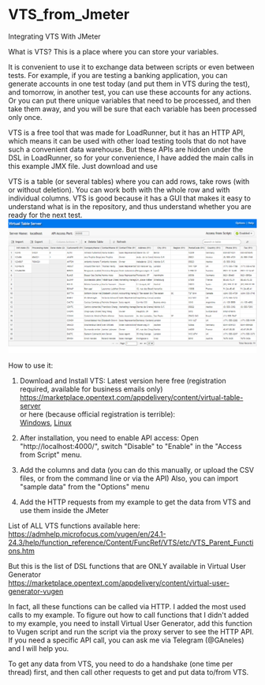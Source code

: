 # VTS_from_Jmeter
Integrating VTS With JMeter

What is VTS?
This is a place where you can store your variables.

It is convenient to use it to exchange data between scripts or even between tests. For example, if you are testing a banking application, you can generate accounts in one test today (and put them in VTS during the test), and tomorrow, in another test, you can use these accounts for any actions.
Or you can put there unique variables that need to be processed, and then take them away, and you will be sure that each variable has been processed only once.

VTS is a free tool that was made for LoadRunner, but it has an HTTP API, which means it can be used with other load testing tools that do not have such a convenient data warehouse.
But these APIs are hidden under the DSL in LoadRunner, so for your convenience, I have added the main calls in this example JMX file. Just download and use

VTS is a table (or several tables) where you can add rows, take rows (with or without deletion). You can work both with the whole row and with individual columns.
VTS is good because it has a GUI that makes it easy to understand what is in the repository, and thus understand whether you are ready for the next test.
![VTS](./screenshot.png "VTS")


How to use it:
1) Download and Install VTS:
Latest version here free (registration required, available for business emails only)
https://marketplace.opentext.com/appdelivery/content/virtual-table-server   
or here (because official registration is terrible):  
[Windows](https://disk.yandex.ru/d/7NPAbQv1226sSA), [Linux](https://disk.yandex.ru/d/c8YJTcNYtgi68g)  

3) After installation, you need to enable API access:
Open "http://localhost:4000/", switch "Disable" to "Enable" in the "Access from Script" menu.

4) Add the columns and data (you can do this manually, or upload the CSV files, or from the command line or via the API)
Also, you can import "sample data" from the "Options" menu

5) Add the HTTP requests from my example to get the data from VTS and use them inside the JMeter

List of ALL VTS functions available here:  
https://admhelp.microfocus.com/vugen/en/24.1-24.3/help/function_reference/Content/FuncRef/VTS/etc/VTS_Parent_Functions.htm

But this is the list of DSL functions that are ONLY available in Virtual User Generator  
https://marketplace.opentext.com/appdelivery/content/virtual-user-generator-vugen

In fact, all these functions can be called via HTTP. I added the most used calls to my example.
To figure out how to call functions that I didn't added to my example, you need to install Virtual User Generator, add this function to Vugen script and run the script via the proxy server to see the HTTP API.
If you need a specific API call, you can ask me via Telegram (@GAneles) and I will help you.

To get any data from VTS, you need to do a handshake (one time per thread) first, and then call other requests to get and put data to/from VTS. 
